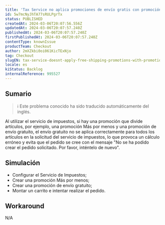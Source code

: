 ```yaml
---
title: 'Tax Service no aplica promociones de envío gratis con promoción que divide artículos'
id: 5w7mcNyJhTA77sRULPgrTx
status: PUBLISHED
createdAt: 2024-03-06T20:07:56.556Z
updatedAt: 2024-03-06T20:07:57.240Z
publishedAt: 2024-03-06T20:07:57.240Z
firstPublishedAt: 2024-03-06T20:07:57.240Z
contentType: knownIssue
productTeam: Checkout
author: 2mXZkbi0oi061KicTExNjo
tag: Checkout
slugEN: tax-service-doesnt-apply-free-shipping-promotions-with-promotion-that-splits-items
locale: es
kiStatus: Backlog
internalReference: 995527
---
```


## Sumario

>ℹ️ Este problema conocido ha sido traducido automáticamente del inglés.


Al utilizar el servicio de impuestos, si hay una promoción que divide artículos, por ejemplo, una promoción Más por menos y una promoción de envío gratuito, el envío gratuito no se aplica correctamente para todos los artículos en la solicitud del servicio de impuestos, lo que provoca un cálculo erróneo y evita que el pedido se cree con el mensaje "No se ha podido crear el pedido solicitado. Por favor, inténtelo de nuevo".


##

## Simulación



- Configurar el Servicio de Impuestos;
- Crear una promoción Más por menos;
- Crear una promoción de envío gratuito;
- Montar un carrito e intentar realizar el pedido.



## Workaround


N/A




